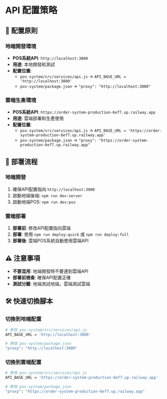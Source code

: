 # API 配置策略

## 🎯 配置原則

### 地端開發環境
- **POS系統API**: `http://localhost:3000`
- **用途**: 本地開發和測試
- **配置位置**: 
  - `pos-system/src/services/api.js` → `API_BASE_URL = 'http://localhost:3000'`
  - `pos-system/package.json` → `"proxy": "http://localhost:3000"`

### 雲端生產環境
- **POS系統API**: `https://order-system-production-6ef7.up.railway.app`
- **用途**: 雲端部署和生產使用
- **配置位置**: 
  - `pos-system/src/services/api.js` → `API_BASE_URL = 'https://order-system-production-6ef7.up.railway.app'`
  - `pos-system/package.json` → `"proxy": "https://order-system-production-6ef7.up.railway.app"`

## 🔄 部署流程

### 地端開發
1. 確保API配置指向 `http://localhost:3000`
2. 啟動地端後端: `npm run dev:server`
3. 啟動地端POS: `npm run dev:pos`

### 雲端部署
1. **部署前**: 修改API配置指向雲端
2. **部署**: 使用 `npm run deploy:quick` 或 `npm run deploy:full`
3. **部署後**: 雲端POS系統自動使用雲端API

## ⚠️ 注意事項

- **不要混用**: 地端開發時不要連到雲端API
- **部署前檢查**: 確保API配置正確
- **測試分離**: 地端測試地端，雲端測試雲端

## 🛠️ 快速切換腳本

### 切換到地端配置
```bash
# 修改 pos-system/src/services/api.js
API_BASE_URL = 'http://localhost:3000'

# 修改 pos-system/package.json
"proxy": "http://localhost:3000"
```

### 切換到雲端配置
```bash
# 修改 pos-system/src/services/api.js
API_BASE_URL = 'https://order-system-production-6ef7.up.railway.app'

# 修改 pos-system/package.json
"proxy": "https://order-system-production-6ef7.up.railway.app"
```
